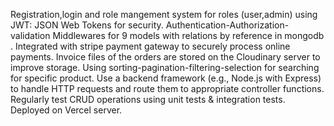 Registration,login and role mangement system for roles (user,admin) using JWT: JSON Web
Tokens for security.
Authentication-Authorization-validation Middlewares for 9 models with relations by
reference in mongodb .
Integrated with stripe payment gateway to securely process online payments.
Invoice files of the orders are stored on the Cloudinary server to improve storage.
Using sorting-pagination-filtering-selection for searching for specific product.
Use a backend framework (e.g., Node.js with Express) to handle HTTP requests and route
them to appropriate controller functions.
Regularly test CRUD operations using unit tests & integration tests.
Deployed on Vercel server.
